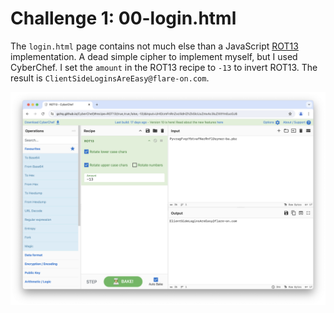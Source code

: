 # Challenge 1: 00-login.html

The `login.html` page contains not much else than a JavaScript [ROT13](https://en.wikipedia.org/wiki/ROT13) implementation. A dead simple cipher to implement myself, but I used CyberChef. I set the `amount` in the ROT13 recipe to `-13` to invert ROT13. The result is `ClientSideLoginsAreEasy@flare-on.com`.

![](screenshot.png)

